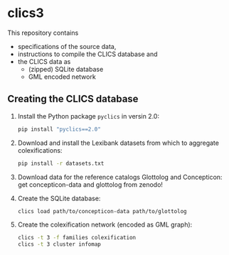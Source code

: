 # clics3

This repository contains 
- specifications of the source data,
- instructions to compile the CLICS database and
- the CLICS data as
  - (zipped) SQLite database
  - GML encoded network


## Creating the CLICS database

1. Install the Python package `pyclics` in versin 2.0:
   ```bash
   pip install "pyclics==2.0"
   ```
2. Download and install the Lexibank datasets from which to aggregate colexifications:
   ```bash
   pip install -r datasets.txt
   ```
3. Download data for the reference catalogs Glottolog and Concepticon:
   get concepticon-data and glottolog from zenodo!

4. Create the SQLite database:
   ```bash
   clics load path/to/concepticon-data path/to/glottolog
   ```
5. Create the colexification network (encoded as GML graph):
   ```bash
   clics -t 3 -f families colexification
   clics -t 3 cluster infomap
   ```


